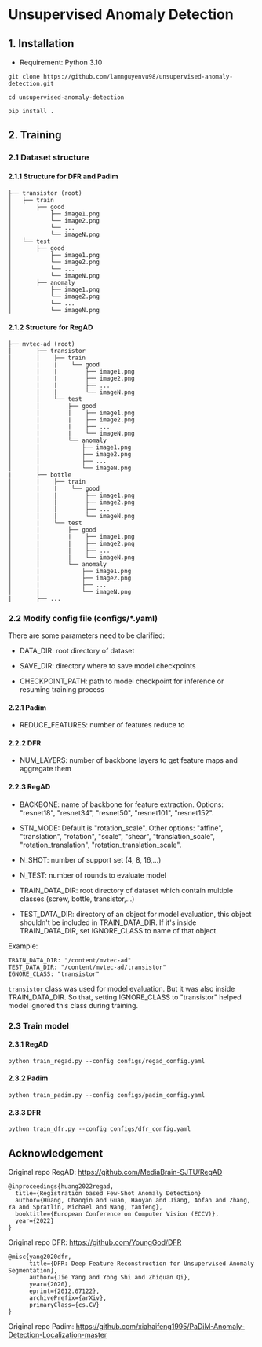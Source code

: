 # Unsupervised Anomaly Detection

## 1. Installation
- Requirement: Python 3.10

```
git clone https://github.com/lamnguyenvu98/unsupervised-anomaly-detection.git

cd unsupervised-anomaly-detection

pip install .
```

## 2. Training
### 2.1 Dataset structure
#### 2.1.1 Structure for DFR and Padim
```
├── transistor (root)
│   ├── train
│       ├── good
│           ├── image1.png
│           └── image2.png
│           └── ...
│           └── imageN.png
│   └── test
│       ├── good
│           ├── image1.png
│           └── image2.png
│           └── ...
│           └── imageN.png
│       ├── anomaly
│           ├── image1.png
│           └── image2.png
│           └── ...
│           └── imageN.png
```

#### 2.1.2 Structure for RegAD
```
├── mvtec-ad (root)
|       ├── transistor
│       |    ├── train
│       |    |    └── good
│       |    |        ├── image1.png
│       |    |        ├── image2.png
│       |    |        ├── ...
│       |    |        └── imageN.png
│       |    └── test
│       |        ├── good
│       |        |    ├── image1.png
│       |        |    ├── image2.png
│       |        |    ├── ...
│       |        |    └── imageN.png
│       |        └── anomaly
│       |            ├── image1.png
│       |            ├── image2.png
│       |            ├── ...
│       |            └── imageN.png
|       ├── bottle
│       |    ├── train
│       |    |    └── good
│       |    |        ├── image1.png
│       |    |        ├── image2.png
│       |    |        ├── ...
│       |    |        └── imageN.png
│       |    └── test
│       |        ├── good
│       |        |    ├── image1.png
│       |        |    ├── image2.png
│       |        |    ├── ...
│       |        |    └── imageN.png
│       |        └── anomaly
│       |            ├── image1.png
│       |            ├── image2.png
│       |            ├── ...
│       |            └── imageN.png
|       ├── ...
```

### 2.2 Modify config file (configs/*.yaml)
There are some parameters need to be clarified:
- DATA_DIR: root directory of dataset

- SAVE_DIR: directory where to save model checkpoints

- CHECKPOINT_PATH: path to model checkpoint for inference or resuming training process

#### 2.2.1 Padim 
- REDUCE_FEATURES: number of features reduce to

#### 2.2.2 DFR
- NUM_LAYERS: number of backbone layers to get feature maps and aggregate them

#### 2.2.3 RegAD
- BACKBONE: name of backbone for feature extraction. Options: "resnet18", "resnet34", "resnet50", "resnet101", "resnet152".

- STN_MODE: Default is "rotation_scale". Other options: "affine", "translation", "rotation", "scale", "shear", "translation_scale", "rotation_translation", "rotation_translation_scale".

- N_SHOT: number of support set (4, 8, 16,...)

- N_TEST: number of rounds to evaluate model

- TRAIN_DATA_DIR: root directory of dataset which contain multiple classes (screw, bottle, transistor,...)

- TEST_DATA_DIR: directory of an object for model evaluation, this object shouldn't be included in TRAIN_DATA_DIR. If it's inside TRAIN_DATA_DIR, set IGNORE_CLASS to name of that object.

Example:
```
TRAIN_DATA_DIR: "/content/mvtec-ad"
TEST_DATA_DIR: "/content/mvtec-ad/transistor"
IGNORE_CLASS: "transistor"
```

`transistor` class was used for model evaluation. But it was also inside TRAIN_DATA_DIR. So that, setting IGNORE_CLASS to "transistor" helped model ignored this class during training. 

### 2.3 Train model
#### 2.3.1 RegAD
```
python train_regad.py --config configs/regad_config.yaml
```

#### 2.3.2 Padim
```
python train_padim.py --config configs/padim_config.yaml
```

#### 2.3.3 DFR
```
python train_dfr.py --config configs/dfr_config.yaml
```


## Acknowledgement

Original repo RegAD: https://github.com/MediaBrain-SJTU/RegAD
```
@inproceedings{huang2022regad,
  title={Registration based Few-Shot Anomaly Detection}
  author={Huang, Chaoqin and Guan, Haoyan and Jiang, Aofan and Zhang, Ya and Spratlin, Michael and Wang, Yanfeng},
  booktitle={European Conference on Computer Vision (ECCV)},
  year={2022}
}
```

Original repo DFR: https://github.com/YoungGod/DFR
```
@misc{yang2020dfr,
      title={DFR: Deep Feature Reconstruction for Unsupervised Anomaly Segmentation}, 
      author={Jie Yang and Yong Shi and Zhiquan Qi},
      year={2020},
      eprint={2012.07122},
      archivePrefix={arXiv},
      primaryClass={cs.CV}
}
```

Original repo Padim: https://github.com/xiahaifeng1995/PaDiM-Anomaly-Detection-Localization-master

